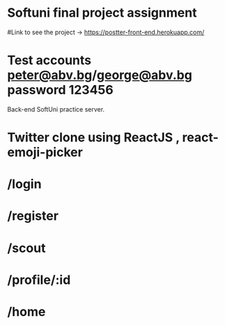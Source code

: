 # Softuni final project assignment

#Link to see the project -> https://postter-front-end.herokuapp.com/

# Test accounts peter@abv.bg/george@abv.bg password 123456

Back-end SoftUni practice server.

# Twitter clone using ReactJS , react-emoji-picker

# /login

# /register

# /scout

# /profile/:id

# /home
